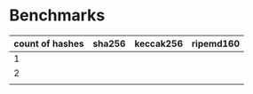# Benchmarks

| count of hashes | sha256 | keccak256 | ripemd160 |
|---|---|---|---|
| 1 |   |   |   |
| 2 |   |   |   |
|   |   |   |   |